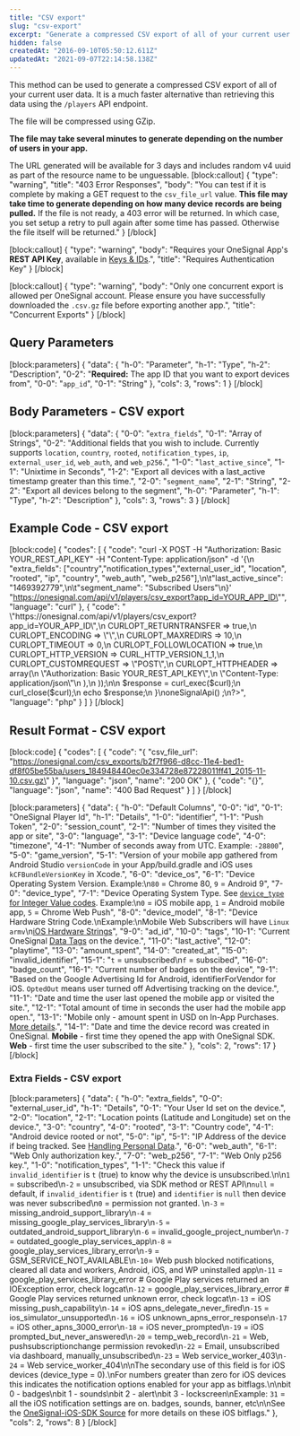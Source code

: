 ```yaml
---
title: "CSV export"
slug: "csv-export"
excerpt: "Generate a compressed CSV export of all of your current user data"
hidden: false
createdAt: "2016-09-10T05:50:12.611Z"
updatedAt: "2021-09-07T22:14:58.138Z"
---
```

This method can be used to generate a compressed CSV export of all of your current user data. It is a much faster alternative than retrieving this data using the `/players` API endpoint.

The file will be compressed using GZip.

**The file may take several minutes to generate depending on the number of users in your app.** 

The URL generated will be available for 3 days and includes random v4 uuid as part of the resource name to be unguessable.
[block:callout]
{
  "type": "warning",
  "title": "403 Error Responses",
  "body": "You can test if it is complete by making a GET request to the `csv_file_url` value. **This file may take time to generate depending on how many device records are being pulled.** If the file is not ready, a 403 error will be returned. In which case, you set setup a retry to pull again after some time has passed. Otherwise the file itself will be returned."
}
[/block]

[block:callout]
{
  "type": "warning",
  "body": "Requires your OneSignal App's **REST API Key**, available in [Keys & IDs](doc:accounts-and-keys).",
  "title": "Requires Authentication Key"
}
[/block]

[block:callout]
{
  "type": "warning",
  "body": "Only one concurrent export is allowed per OneSignal account. Please ensure you have successfully downloaded the `.csv.gz` file before exporting another app.",
  "title": "Concurrent Exports"
}
[/block]
## Query Parameters
[block:parameters]
{
  "data": {
    "h-0": "Parameter",
    "h-1": "Type",
    "h-2": "Description",
    "0-2": "**Required:** The app ID that you want to export devices from",
    "0-0": "`app_id`",
    "0-1": "String"
  },
  "cols": 3,
  "rows": 1
}
[/block]
## Body Parameters - CSV export
[block:parameters]
{
  "data": {
    "0-0": "`extra_fields`",
    "0-1": "Array of Strings",
    "0-2": "Additional fields that you wish to include. Currently supports `location`, `country`, `rooted`, `notification_types`, `ip`, `external_user_id`, `web_auth`, and `web_p256`.",
    "1-0": "`last_active_since`",
    "1-1": "Unixtime in Seconds",
    "1-2": "Export all devices with a last_active timestamp greater than this time.",
    "2-0": "`segment_name`",
    "2-1": "String",
    "2-2": "Export all devices belong to the segment",
    "h-0": "Parameter",
    "h-1": "Type",
    "h-2": "Description"
  },
  "cols": 3,
  "rows": 3
}
[/block]
## Example Code - CSV export
[block:code]
{
  "codes": [
    {
      "code": "curl -X POST -H \"Authorization: Basic YOUR_REST_API_KEY\" -H \"Content-Type: application/json\" -d '{\n    \"extra_fields\": [\"country\",\"notification_types\",\"external_user_id\", \"location\", \"rooted\", \"ip\", \"country\", \"web_auth\", \"web_p256\"],\n\t\"last_active_since\": \"1469392779\",\n\t\"segment_name\": \"Subscribed Users\"\n}' \"https://onesignal.com/api/v1/players/csv_export?app_id=YOUR_APP_ID\"",
      "language": "curl"
    },
    {
      "code": "<?php\n  function oneSignalApi() {\n    $curl = curl_init();\n\n    curl_setopt_array($curl, array(\n      CURLOPT_URL => \"https://onesignal.com/api/v1/players/csv_export?app_id=YOUR_APP_ID\",\n      CURLOPT_RETURNTRANSFER => true,\n      CURLOPT_ENCODING => \"\",\n      CURLOPT_MAXREDIRS => 10,\n      CURLOPT_TIMEOUT => 0,\n      CURLOPT_FOLLOWLOCATION => true,\n      CURLOPT_HTTP_VERSION => CURL_HTTP_VERSION_1_1,\n      CURLOPT_CUSTOMREQUEST => \"POST\",\n      CURLOPT_HTTPHEADER => array(\n        \"Authorization: Basic YOUR_REST_API_KEY\",\n        \"Content-Type: application/json\"\n      ),\n    ));\n\n    $response = curl_exec($curl);\n    curl_close($curl);\n    echo $response;\n  }\noneSignalApi() ;\n?>",
      "language": "php"
    }
  ]
}
[/block]
## Result Format - CSV export
[block:code]
{
  "codes": [
    {
      "code": "{ \"csv_file_url\": \"https://onesignal.com/csv_exports/b2f7f966-d8cc-11e4-bed1-df8f05be55ba/users_184948440ec0e334728e87228011ff41_2015-11-10.csv.gz\" }",
      "language": "json",
      "name": "200 OK"
    },
    {
      "code": "{}",
      "language": "json",
      "name": "400 Bad Request"
    }
  ]
}
[/block]

[block:parameters]
{
  "data": {
    "h-0": "Default Columns",
    "0-0": "id",
    "0-1": "OneSignal Player Id",
    "h-1": "Details",
    "1-0": "identifier",
    "1-1": "Push Token",
    "2-0": "session_count",
    "2-1": "Number of times they visited the app or site",
    "3-0": "language",
    "3-1": "Device language code",
    "4-0": "timezone",
    "4-1": "Number of seconds away from UTC. Example: `-28800`",
    "5-0": "game_version",
    "5-1": "Version of your mobile app gathered from Android Studio `versionCode` in your App/build.gradle and iOS uses `kCFBundleVersionKey` in Xcode.",
    "6-0": "device_os",
    "6-1": "Device Operating System Version. Example:\n`80` = Chrome 80, `9` = Android 9",
    "7-0": "device_type",
    "7-1": "Device Operating System Type. See [`device_type` for Integer Value codes](https://documentation.onesignal.com/reference#section-body-parameters-add-a-device). Example:\n`0` = iOS mobile app, `1` = Android mobile app, `5` = Chrome Web Push",
    "8-0": "device_model",
    "8-1": "Device Hardware String Code.\nExample:\nMobile Web Subscribers will have `Linux armv`\n[iOS Hardware Strings](https://iosref.com/hardware-strings/)",
    "9-0": "ad_id",
    "10-0": "tags",
    "10-1": "Current OneSignal [Data Tags](doc:add-user-data-tags) on the device.",
    "11-0": "last_active",
    "12-0": "playtime",
    "13-0": "amount_spent",
    "14-0": "created_at",
    "15-0": "invalid_identifier",
    "15-1": "`t` = unsubscribed\n`f` = subscibed",
    "16-0": "badge_count",
    "16-1": "Current number of badges on the device",
    "9-1": "Based on the Google Advertising Id for Android, identifierForVendor for iOS. `OptedOut` means user turned off Advertising tracking on the device.",
    "11-1": "Date and time the user last opened the mobile app or visited the site.",
    "12-1": "Total amount of time in seconds the user had the mobile app open.",
    "13-1": "Mobile only - amount spent in USD on In-App Purchases. [More details](https://documentation.onesignal.com/docs/segmentation#section-what-kind-of-in-app-purchases-are-tracked-and-how-can-i-import-historical-in-app-purchases).",
    "14-1": "Date and time the device record was created in OneSignal. **Mobile** - first time they opened the app with OneSignal SDK. **Web** - first time the user subscribed to the site."
  },
  "cols": 2,
  "rows": 17
}
[/block]
### Extra Fields - CSV export
[block:parameters]
{
  "data": {
    "h-0": "extra_fields",
    "0-0": "external_user_id",
    "h-1": "Details",
    "0-1": "Your User Id set on the device.",
    "2-0": "location",
    "2-1": "Location points (Latitude and Longitude) set on the device.",
    "3-0": "country",
    "4-0": "rooted",
    "3-1": "Country code",
    "4-1": "Android device rooted or not",
    "5-0": "ip",
    "5-1": "IP Address of the device if being tracked. See [Handling Personal Data](doc:handling-personal-data).",
    "6-0": "web_auth",
    "6-1": "Web Only authorization key.",
    "7-0": "web_p256",
    "7-1": "Web Only p256 key.",
    "1-0": "notification_types",
    "1-1": "Check this value if `invalid_identifier` is `t` (true) to know why the device is unsubscribed.\n\n`1` = subscribed\n`-2` = unsubscribed, via SDK method or REST API\n`null` = default, if  `invalid_identifier` is `t` (true) and `identifier` is `null` then device was never subscribed\n`0` = permission not granted. \n`-3` = missing_android_support_library\n`-4` = missing_google_play_services_library\n`-5` = outdated_android_support_library\n`-6` = invalid_google_project_number\n`-7` = outdated_google_play_services_app\n`-8` = google_play_services_library_error\n`-9` = GSM_SERVICE_NOT_AVAILABLE\n`-10`= Web push blocked notifications, cleared all data and workers, Android, iOS, and WP uninstalled app\n`-11` = google_play_services_library_error # Google Play services returned an IOException error, check logcat\n`-12` = google_play_services_library_error # Google Play services returned unknown error, check logcat\n`-13` = iOS missing_push_capability\n`-14` = iOS apns_delegate_never_fired\n`-15` = ios_simulator_unsupported\n`-16` = iOS unknown_apns_error_response\n`-17` = iOS other_apns_3000_error\n`-18` = iOS never_prompted\n`-19` = iOS prompted_but_never_answered\n`-20` = temp_web_record\n`-21` = Web, pushsubscriptionchange permission revoked\n`-22` = Email, unsubscribed via dashboard, manually_unsubscribed\n`-23` = Web service_worker_403\n`-24` = Web service_worker_404\n\nThe secondary use of this field is for iOS devices (device_type = 0).\nFor numbers greater than zero for iOS devices this indicates the notification options enabled for your app as bitflags.\n\nbit 0 - badges\nbit 1 - sounds\nbit 2 - alert\nbit 3 - lockscreen\nExample: `31` = all the iOS notification settings are on. badges, sounds, banner, etc\n\nSee the [OneSignal-iOS-SDK Source](https://github.com/OneSignal/OneSignal-iOS-SDK/blob/master/iOS_SDK/OneSignalSDK/Source/OneSignalNotificationSettingsIOS10.m#L78-L81) for more details on these iOS bitflags."
  },
  "cols": 2,
  "rows": 8
}
[/block]